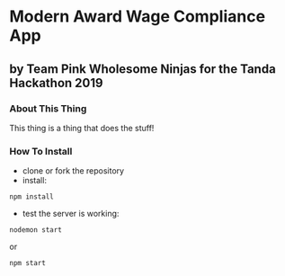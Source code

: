# Modern Award Wage Compliance App

## by Team Pink Wholesome Ninjas for the Tanda Hackathon 2019

### About This Thing

This thing is a thing that does the stuff!

### How To Install

* clone or fork the repository
* install:

```
npm install
```

* test the server is working:

```
nodemon start
```

or

```
npm start
```


